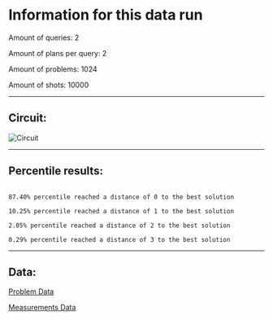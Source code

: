 # Information for this data runAmount of queries: 2Amount of plans per query: 2Amount of problems: 1024Amount of shots: 10000<hr>## Circuit:![Circuit](circuit.png)<hr>## Percentile results:```87.40% percentile reached a distance of 0 to the best solution10.25% percentile reached a distance of 1 to the best solution2.05% percentile reached a distance of 2 to the best solution0.29% percentile reached a distance of 3 to the best solution```<hr>## Data:[Problem Data](problems.csv)[Measurements Data](measurements.csv)